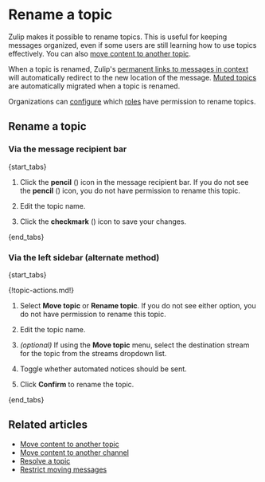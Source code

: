 # Rename a topic

Zulip makes it possible to rename topics. This is useful for keeping messages
organized, even if some users are still learning how to use topics effectively.
You can also [move content to another
topic](/help/move-content-to-another-topic).

When a topic is renamed, Zulip's [permanent links to messages in
context](/help/link-to-a-message-or-conversation#get-a-link-to-a-specific-message)
will automatically redirect to the new location of the message. [Muted
topics](/help/mute-a-topic) are automatically migrated when a topic is renamed.

Organizations can [configure](/help/restrict-moving-messages) which
[roles](/help/roles-and-permissions) have permission to rename topics.

## Rename a topic

### Via the message recipient bar

{start_tabs}

1. Click the **pencil** (<i class="fa fa-pencil"></i>) icon in the message
   recipient bar. If you do not see the **pencil** (<i class="fa
   fa-pencil"></i>) icon, you do not have permission to rename this topic.

1. Edit the topic name.

1. Click the **checkmark** (<i class="fa fa-check"></i>) icon to save your changes.

{end_tabs}

### Via the left sidebar (alternate method)

{start_tabs}

{!topic-actions.md!}

1. Select **Move topic** or **Rename topic**. If you do not see either option,
   you do not have permission to rename this topic.

1. Edit the topic name.

1. _(optional)_  If using the **Move topic** menu, select the destination stream
   for the topic from the streams dropdown list.

1. Toggle whether automated notices should be sent.

1. Click **Confirm** to rename the topic.

{end_tabs}

## Related articles

* [Move content to another topic](/help/move-content-to-another-topic)
* [Move content to another channel](/help/move-content-to-another-channel)
* [Resolve a topic](/help/resolve-a-topic)
* [Restrict moving messages](/help/restrict-moving-messages)
